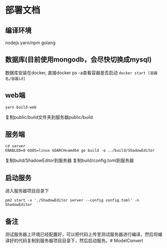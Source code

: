 # 部署文档

## 编译环境
nodejs
yarn/npm
golang

## 数据库(目前使用mongodb，会尽快切换成mysql)
数据库安装在docker, 直接docker ps -a查看容器是否启动
`docker start [容器名/容器id]`

## web端
```
yarn build-web
```
复制public/build文件夹到服务器public/build

## 服务端
```
cd server
ENABLED=0 GOOS=linux GOARCH=amd64 go build -o ../build/ShadowEditor
```
复制build/ShadowEditor到服务器
复制build/config.toml到服务器

## 启动服务
进入服务器项目目录下
```
pm2 start -x './ShadowEditor server --config config.toml' -n ShadowEditor
```

## 备注
测试服务器上环境已经配置好，可以把代码上传至测试服务器进行编译，然后将编译好的代码复制到服务器项目目录下，然后启动服务。# ModelConvert
